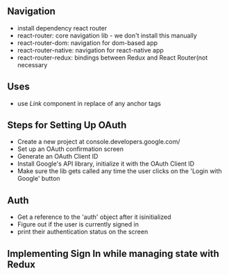 ## Navigation

- install dependency react router
- react-router: core navigation lib - we don't install this manually
- react-router-dom: navigation for dom-based app
- react-router-native: navigation for react-native app
- react-router-redux: bindings between Redux and React Router(not necessary

## Uses

- use _Link_ component in replace of any anchor tags

## Steps for Setting Up OAuth

- Create a new project at console.developers.google.com/
- Set up an OAuth confirmation screen
- Generate an OAuth Client ID
- Install Google's API library, initialize it with the OAuth Client ID
- Make sure the lib gets called any time the user clicks on the 'Login with Google' button

## Auth

- Get a reference to the 'auth' object after it isinitialized
- Figure out if the user is currently signed in
- print their authentication status on the screen

## Implementing Sign In while managing state with Redux
